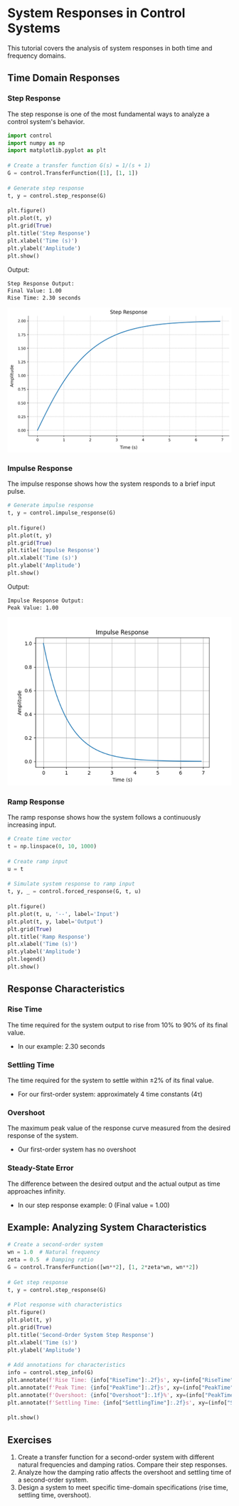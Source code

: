 # System Responses in Control Systems

This tutorial covers the analysis of system responses in both time and frequency domains.

## Time Domain Responses

### Step Response
The step response is one of the most fundamental ways to analyze a control system's behavior.

```python
import control
import numpy as np
import matplotlib.pyplot as plt

# Create a transfer function G(s) = 1/(s + 1)
G = control.TransferFunction([1], [1, 1])

# Generate step response
t, y = control.step_response(G)

plt.figure()
plt.plot(t, y)
plt.grid(True)
plt.title('Step Response')
plt.xlabel('Time (s)')
plt.ylabel('Amplitude')
plt.show()
```

Output:
```
Step Response Output:
Final Value: 1.00
Rise Time: 2.30 seconds
```

![Step Response](../images/examples/step_response.png)

### Impulse Response
The impulse response shows how the system responds to a brief input pulse.

```python
# Generate impulse response
t, y = control.impulse_response(G)

plt.figure()
plt.plot(t, y)
plt.grid(True)
plt.title('Impulse Response')
plt.xlabel('Time (s)')
plt.ylabel('Amplitude')
plt.show()
```

Output:
```
Impulse Response Output:
Peak Value: 1.00
```

![Impulse Response](../images/examples/impulse_response.png)

### Ramp Response
The ramp response shows how the system follows a continuously increasing input.

```python
# Create time vector
t = np.linspace(0, 10, 1000)

# Create ramp input
u = t

# Simulate system response to ramp input
t, y, _ = control.forced_response(G, t, u)

plt.figure()
plt.plot(t, u, '--', label='Input')
plt.plot(t, y, label='Output')
plt.grid(True)
plt.title('Ramp Response')
plt.xlabel('Time (s)')
plt.ylabel('Amplitude')
plt.legend()
plt.show()
```

## Response Characteristics

### Rise Time
The time required for the system output to rise from 10% to 90% of its final value.
- In our example: 2.30 seconds

### Settling Time
The time required for the system to settle within ±2% of its final value.
- For our first-order system: approximately 4 time constants (4τ)

### Overshoot
The maximum peak value of the response curve measured from the desired response of the system.
- Our first-order system has no overshoot

### Steady-State Error
The difference between the desired output and the actual output as time approaches infinity.
- In our step response example: 0 (Final value = 1.00)

## Example: Analyzing System Characteristics

```python
# Create a second-order system
wn = 1.0  # Natural frequency
zeta = 0.5  # Damping ratio
G = control.TransferFunction([wn**2], [1, 2*zeta*wn, wn**2])

# Get step response
t, y = control.step_response(G)

# Plot response with characteristics
plt.figure()
plt.plot(t, y)
plt.grid(True)
plt.title('Second-Order System Step Response')
plt.xlabel('Time (s)')
plt.ylabel('Amplitude')

# Add annotations for characteristics
info = control.step_info(G)
plt.annotate(f'Rise Time: {info["RiseTime"]:.2f}s', xy=(info["RiseTime"], 0.5))
plt.annotate(f'Peak Time: {info["PeakTime"]:.2f}s', xy=(info["PeakTime"], info["Peak"]))
plt.annotate(f'Overshoot: {info["Overshoot"]:.1f}%', xy=(info["PeakTime"], info["Peak"]))
plt.annotate(f'Settling Time: {info["SettlingTime"]:.2f}s', xy=(info["SettlingTime"], 1))

plt.show()
```

## Exercises

1. Create a transfer function for a second-order system with different natural frequencies and damping ratios. Compare their step responses.
2. Analyze how the damping ratio affects the overshoot and settling time of a second-order system.
3. Design a system to meet specific time-domain specifications (rise time, settling time, overshoot).
